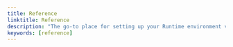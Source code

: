 ```yaml
---
title: Reference
linktitle: Reference
description: "The go-to place for setting up your Runtime environment variables and Helm Chart values for running a WordPress one."
keywords: [reference]
---
```

